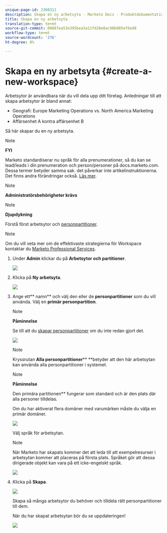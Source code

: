 ```yaml
---
unique-page-id: 2360311
description: Skapa en ny arbetsyta - Marketo Docs - Produktdokumentation
title: Skapa en ny arbetsyta
translation-type: tm+mt
source-git-commit: 00887ea53e395bea3a11fd28e0ac98b085ef6ed8
workflow-type: tm+mt
source-wordcount: '276'
ht-degree: 0%

---
```



# Skapa en ny arbetsyta {#create-a-new-workspace}

Arbetsytor är användbara när du vill dela upp ditt företag. Anledningar till att skapa arbetsytor är bland annat:

* Geografi: Europe Marketing Operations vs. North America Marketing Operations
* Affärsenhet A kontra affärsenhet B

Så här skapar du en ny arbetsyta.

>[!NOTE]
>
>**FYI**
>
>Marketo standardiserar nu språk för alla prenumerationer, så du kan se lead/leads i din prenumeration och person/personer på docs.marketo.com. Dessa termer betyder samma sak. det påverkar inte artikelinstruktionerna. Det finns andra förändringar också. [Läs mer](http://docs.marketo.com/display/DOCS/Updates+to+Marketo+Terminology).

>[!NOTE]
>
>**Administratörsbehörigheter krävs**

>[!NOTE]
>
>**Djupdykning**
>
>Förstå först arbetsytor och [personpartitioner](understanding-workspaces-and-person-partitions.md).

>[!NOTE]
>
>Om du vill veta mer om de effektivaste strategierna för Workspace kontaktar du [Marketo Professional Services](http://docs.marketo.com/cdn-cgi/l/email-protection#55263027233c363026153834273e30213a7b363a38).

1. Under **Admin** klickar du på **Arbetsytor och partitioner**.

   ![](assets/image2014-9-17-11-3a59-3a11.png)

1. Klicka på **Ny arbetsyta**.

   ![](assets/two-1.png)

1. Ange ett** namn** och välj den eller de **personpartitioner** som du vill använda. Välj en **primär personpartition**.

   >[!NOTE]
   >
   >**Påminnelse**
   >
   >
   >Se till att du [skapar personpartitioner](create-a-person-partition.md) om du inte redan gjort det.

   ![](assets/three-1.png)

   >[!NOTE]
   >
   >Kryssrutan **Alla personpartitioner**** **betyder att den här arbetsytan kan använda alla personpartitioner i systemet.

   >[!NOTE]
   >
   >**Påminnelse**
   >
   >
   >Den primära partitionen** fungerar som standard och är den plats där alla personer tilldelas.

   Om du har aktiverat flera domäner med varumärken måste du välja en primär domäner.

   ![](assets/four-1.png)

   Välj språk för arbetsytan.

   >[!NOTE]
   >
   >När Marketo har skapats kommer det att leda till att exempelresurser i arbetsytan kommer att placeras på första plats. Språket gör att dessa dirigerade objekt kan vara på ett icke-engelskt språk.

   ![](assets/five.png)

1. Klicka på **Skapa**.

   ![](assets/six.png)

   Skapa så många arbetsytor du behöver och tilldela rätt personpartitioner till dem.

   När du har skapat arbetsytan bör du se uppdateringen!

   ![](assets/image2014-9-17-15-3a39-3a10.png)

